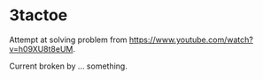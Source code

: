 # 3tactoe
Attempt at solving problem from https://www.youtube.com/watch?v=h09XU8t8eUM.

Current broken by ... something.

